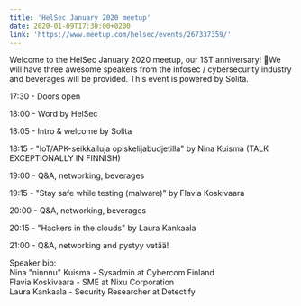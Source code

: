 ```yaml
---
title: 'HelSec January 2020 meetup'
date: 2020-01-09T17:30:00+0200
link: 'https://www.meetup.com/helsec/events/267337359/'
---
```


Welcome to the HelSec January 2020 meetup, our 1ST anniversary! 🥳We will have three awesome speakers from the infosec / cybersecurity industry and beverages will be provided. This event is powered by Solita.

 17:30 - Doors open

 18:00 - Word by HelSec

 18:05 - Intro & welcome by Solita

 18:15 - "IoT/APK-seikkailuja opiskelijabudjetilla" by Nina Kuisma (TALK EXCEPTIONALLY IN FINNISH)

 19:00 - Q&A, networking, beverages

 19:15 - "Stay safe while testing (malware)" by Flavia Koskivaara

 20:00 - Q&A, networking, beverages

 20:15 - "Hackers in the clouds" by Laura Kankaala

 21:00 - Q&A, networking and pystyy vetää!

 Speaker bio:  
Nina "ninnnu" Kuisma - Sysadmin at Cybercom Finland  
Flavia Koskivaara - SME at Nixu Corporation  
Laura Kankaala - Security Researcher at Detectify

 